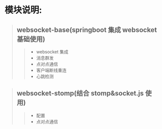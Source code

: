 # 模块说明:
> ## websocket-base(springboot 集成 websocket 基础使用)
> > - websocket 集成
> > - 消息群发
> > - 点对点通信
> > - 客户端断线重连
> > - 心跳检测

> ## websocket-stomp(结合 stomp&socket.js 使用)
> > - 配置
> > - 点对点通信



